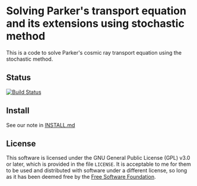 Solving Parker's transport equation and its extensions using stochastic method
================

This is a code to solve Parker's cosmic ray transport equation using the
stochastic method.

## Status
[![Build Status](https://app.travis-ci.com/xiaocanli/stochastic-parker.svg?branch=master)](https://app.travis-ci.com/github/xiaocanli/stochastic-parker)

## Install
See our note in [INSTALL.md](INSTALL.md)

## License

This software is licensed under the GNU General Public License (GPL)
v3.0 or later, which is provided in the file `LICENSE`. It is
acceptable to me for them to be used and distributed with software
under a different license, so long as it has been deemed free by the
[Free Software Foundation](https://www.gnu.org/licenses/license-list.html).
